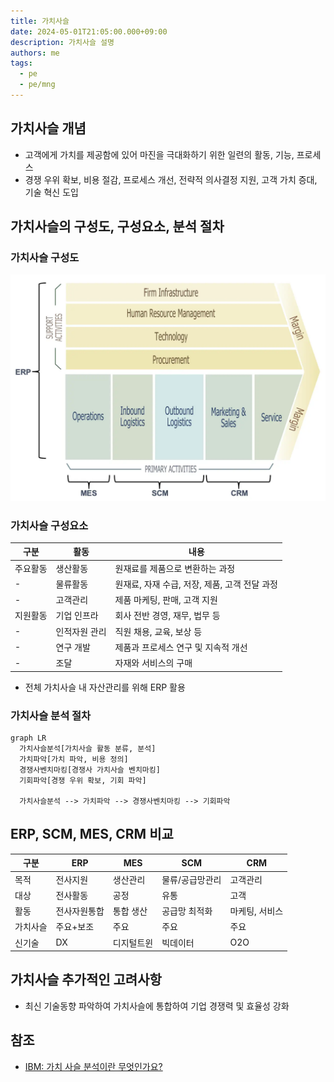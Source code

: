```yaml
---
title: 가치사슬
date: 2024-05-01T21:05:00.000+09:00
description: 가치사슬 설명
authors: me
tags:
  - pe
  - pe/mng
---
```


## 가치사슬 개념

- 고객에게 가치를 제공함에 있어 마진을 극대화하기 위한 일련의 활동, 기능, 프로세스
- 경쟁 우위 확보, 비용 절감, 프로세스 개선, 전략적 의사결정 지원, 고객 가치 증대, 기술 혁신 도입

## 가치사슬의 구성도, 구성요소, 분석 절차

### 가치사슬 구성도

![Value Chain](./assets/value-chain.webp)

### 가치사슬 구성요소

| 구분 | 활동 | 내용 |
| --- | --- | --- |
| 주요활동 | 생산활동 | 원재료를 제품으로 변환하는 과정 |
| - | 물류활동 | 원재료, 자재 수급, 저장, 제품, 고객 전달 과정 |
| - | 고객관리 | 제품 마케팅, 판매, 고객 지원 |
| 지원활동 | 기업 인프라 | 회사 전반 경영, 재무, 법무 등 |
| - | 인적자원 관리 | 직원 채용, 교육, 보상 등 |
| - | 연구 개발 | 제품과 프로세스 연구 및 지속적 개선 |
| - | 조달 | 자재와 서비스의 구매 |

- 전체 가치사슬 내 자산관리를 위해 ERP 활용

### 가치사슬 분석 절차

```mermaid
graph LR
  가치사슬분석[가치사슬 활동 분류, 분석]
  가치파악[가치 파악, 비용 정의]
  경쟁사벤치마킹[경쟁사 가치사슬 벤치마킹]
  기회파악[경쟁 우위 확보, 기회 파악]

  가치사슬분석 --> 가치파악 --> 경쟁사벤치마킹 --> 기회파악
```

## ERP, SCM, MES, CRM 비교

| 구분     | ERP          | MES        | SCM             | CRM            |
| -------- | ------------ | ---------- | --------------- | -------------- |
| 목적     | 전사지원     | 생산관리   | 물류/공급망관리 | 고객관리       |
| 대상     | 전사활동     | 공정       | 유통            | 고객           |
| 활동     | 전사자원통합 | 통합 생산  | 공급망 최적화   | 마케팅, 서비스 |
| 가치사슬 | 주요+보조    | 주요       | 주요            | 주요           |
| 신기술   | DX           | 디지털트윈 | 빅데이터        | O2O            |

## 가치사슬 추가적인 고려사항

- 최신 기술동향 파악하여 가치사슬에 통합하여 기업 경쟁력 및 효율성 강화

## 참조

- [IBM: 가치 사슬 분석이란 무엇인가요?](https://www.ibm.com/kr-ko/topics/value-chain-analysis)
